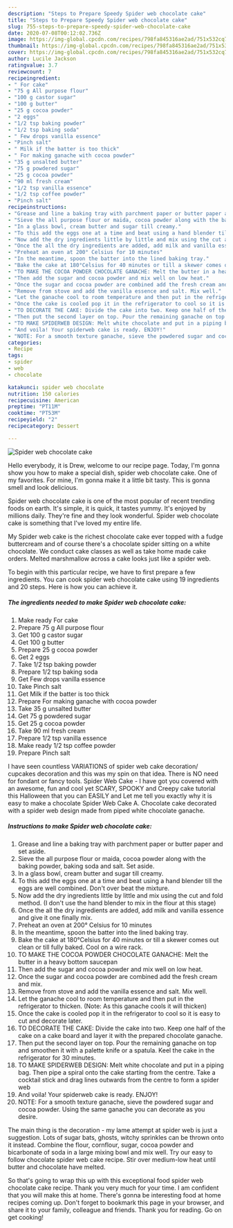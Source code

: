 ```yaml
---
description: "Steps to Prepare Speedy Spider web chocolate cake"
title: "Steps to Prepare Speedy Spider web chocolate cake"
slug: 755-steps-to-prepare-speedy-spider-web-chocolate-cake
date: 2020-07-08T00:12:02.736Z
image: https://img-global.cpcdn.com/recipes/798fa845316ae2ad/751x532cq70/spider-web-chocolate-cake-recipe-main-photo.jpg
thumbnail: https://img-global.cpcdn.com/recipes/798fa845316ae2ad/751x532cq70/spider-web-chocolate-cake-recipe-main-photo.jpg
cover: https://img-global.cpcdn.com/recipes/798fa845316ae2ad/751x532cq70/spider-web-chocolate-cake-recipe-main-photo.jpg
author: Lucile Jackson
ratingvalue: 3.7
reviewcount: 7
recipeingredient:
- " For cake"
- "75 g All purpose flour"
- "100 g castor sugar"
- "100 g butter"
- "25 g cocoa powder"
- "2 eggs"
- "1/2 tsp baking powder"
- "1/2 tsp baking soda"
- " Few drops vanilla essence"
- "Pinch salt"
- " Milk if the batter is too thick"
- " For making ganache with cocoa powder"
- "35 g unsalted butter"
- "75 g powdered sugar"
- "25 g cocoa powder"
- "90 ml fresh cream"
- "1/2 tsp vanilla essence"
- "1/2 tsp coffee powder"
- "Pinch salt"
recipeinstructions:
- "Grease and line a baking tray with parchment paper or butter paper and set aside."
- "Sieve the all purpose flour or maida, cocoa powder along with the baking powder, baking soda and salt. Set aside."
- "In a glass bowl, cream butter and sugar till creamy."
- "To this add the eggs one at a time and beat using a hand blender till the eggs are well combined. Don&#39;t over beat the mixture."
- "Now add the dry ingredients little by little and mix using the cut and fold method. (I don&#39;t use the hand blender to mix in the flour at this stage)"
- "Once the all the dry ingredients are added, add milk and vanilla essence and give it one finally mix."
- "Preheat an oven at 200° Celsius for 10 minutes"
- "In the meantime, spoon the batter into the lined baking tray."
- "Bake the cake at 180°Celsius for 40 minutes or till a skewer comes out clean or till fully baked. Cool on a wire rack."
- "TO MAKE THE COCOA POWDER CHOCOLATE GANACHE: Melt the butter in a heavy bottom saucepan"
- "Then add the sugar and cocoa powder and mix well on low heat."
- "Once the sugar and cocoa powder are combined add the fresh cream and mix."
- "Remove from stove and add the vanilla essence and salt. Mix well."
- "Let the ganache cool to room temperature and then put in the refrigerator to thicken. (Note: As this ganache cools it will thicken)"
- "Once the cake is cooled pop it in the refrigerator to cool so it is easy to cut and decorate later."
- "TO DECORATE THE CAKE: Divide the cake into two. Keep one half of the cake on a cake board and layer it with the prepared chocolate ganache."
- "Then put the second layer on top. Pour the remaining ganache on top and smoothen it with a palette knife or a spatula. Keel the cake in the refrigerator for 30 minutes."
- "TO MAKE SPIDERWEB DESIGN: Melt white chocolate and put in a piping bag. Then pipe a spiral onto the cake starting from the centre. Take a cocktail stick and drag lines outwards from the centre to form a spider web"
- "And voila! Your spiderweb cake is ready. ENJOY!"
- "NOTE: For a smooth texture ganache, sieve the powdered sugar and cocoa powder. Using the same ganache you can decorate as you desire."
categories:
- Recipe
tags:
- spider
- web
- chocolate

katakunci: spider web chocolate 
nutrition: 150 calories
recipecuisine: American
preptime: "PT11M"
cooktime: "PT53M"
recipeyield: "2"
recipecategory: Dessert

---
```



![Spider web chocolate cake](https://img-global.cpcdn.com/recipes/798fa845316ae2ad/751x532cq70/spider-web-chocolate-cake-recipe-main-photo.jpg)

Hello everybody, it is Drew, welcome to our recipe page. Today, I'm gonna show you how to make a special dish, spider web chocolate cake. One of my favorites. For mine, I'm gonna make it a little bit tasty. This is gonna smell and look delicious.

Spider web chocolate cake is one of the most popular of recent trending foods on earth. It's simple, it is quick, it tastes yummy. It's enjoyed by millions daily. They're fine and they look wonderful. Spider web chocolate cake is something that I've loved my entire life.

My Spider web cake is the richest chocolate cake ever topped with a fudge buttercream and of course there&#39;s a chocolate spider sitting on a white chocolate. We conduct cake classes as well as take home made cake orders. Melted marshmallow across a cake looks just like a spider web.


To begin with this particular recipe, we have to first prepare a few ingredients. You can cook spider web chocolate cake using 19 ingredients and 20 steps. Here is how you can achieve it.

<!--inarticleads1-->

##### The ingredients needed to make Spider web chocolate cake:

1. Make ready  For cake
1. Prepare 75 g All purpose flour
1. Get 100 g castor sugar
1. Get 100 g butter
1. Prepare 25 g cocoa powder
1. Get 2 eggs
1. Take 1/2 tsp baking powder
1. Prepare 1/2 tsp baking soda
1. Get  Few drops vanilla essence
1. Take Pinch salt
1. Get  Milk if the batter is too thick
1. Prepare  For making ganache with cocoa powder
1. Take 35 g unsalted butter
1. Get 75 g powdered sugar
1. Get 25 g cocoa powder
1. Take 90 ml fresh cream
1. Prepare 1/2 tsp vanilla essence
1. Make ready 1/2 tsp coffee powder
1. Prepare Pinch salt


I have seen countless VARIATIONS of spider web cake decoration/ cupcakes decoration and this was my spin on that idea. There is NO need for fondant or fancy tools. Spider Web Cake - I have got you covered with an awesome, fun and cool yet SCARY, SPOOKY and Creepy cake tutorial this Halloween that you can EASILY and Let me tell you exactly why it is easy to make a chocolate Spider Web Cake A. Chocolate cake decorated with a spider web design made from piped white chocolate ganache. 

<!--inarticleads2-->

##### Instructions to make Spider web chocolate cake:

1. Grease and line a baking tray with parchment paper or butter paper and set aside.
1. Sieve the all purpose flour or maida, cocoa powder along with the baking powder, baking soda and salt. Set aside.
1. In a glass bowl, cream butter and sugar till creamy.
1. To this add the eggs one at a time and beat using a hand blender till the eggs are well combined. Don&#39;t over beat the mixture.
1. Now add the dry ingredients little by little and mix using the cut and fold method. (I don&#39;t use the hand blender to mix in the flour at this stage)
1. Once the all the dry ingredients are added, add milk and vanilla essence and give it one finally mix.
1. Preheat an oven at 200° Celsius for 10 minutes
1. In the meantime, spoon the batter into the lined baking tray.
1. Bake the cake at 180°Celsius for 40 minutes or till a skewer comes out clean or till fully baked. Cool on a wire rack.
1. TO MAKE THE COCOA POWDER CHOCOLATE GANACHE: Melt the butter in a heavy bottom saucepan
1. Then add the sugar and cocoa powder and mix well on low heat.
1. Once the sugar and cocoa powder are combined add the fresh cream and mix.
1. Remove from stove and add the vanilla essence and salt. Mix well.
1. Let the ganache cool to room temperature and then put in the refrigerator to thicken. (Note: As this ganache cools it will thicken)
1. Once the cake is cooled pop it in the refrigerator to cool so it is easy to cut and decorate later.
1. TO DECORATE THE CAKE: Divide the cake into two. Keep one half of the cake on a cake board and layer it with the prepared chocolate ganache.
1. Then put the second layer on top. Pour the remaining ganache on top and smoothen it with a palette knife or a spatula. Keel the cake in the refrigerator for 30 minutes.
1. TO MAKE SPIDERWEB DESIGN: Melt white chocolate and put in a piping bag. Then pipe a spiral onto the cake starting from the centre. Take a cocktail stick and drag lines outwards from the centre to form a spider web
1. And voila! Your spiderweb cake is ready. ENJOY!
1. NOTE: For a smooth texture ganache, sieve the powdered sugar and cocoa powder. Using the same ganache you can decorate as you desire.


The main thing is the decoration - my lame attempt at spider web is just a suggestion. Lots of sugar bats, ghosts, witchy sprinkles can be thrown onto it instead. Combine the flour, cornflour, sugar, cocoa powder and bicarbonate of soda in a large mixing bowl and mix well. Try our easy to follow chocolate spider web cake recipe. Stir over medium-low heat until butter and chocolate have melted. 

So that's going to wrap this up with this exceptional food spider web chocolate cake recipe. Thank you very much for your time. I am confident that you will make this at home. There's gonna be interesting food at home recipes coming up. Don't forget to bookmark this page in your browser, and share it to your family, colleague and friends. Thank you for reading. Go on get cooking!

